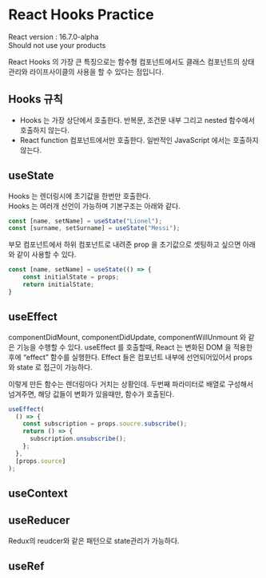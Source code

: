 # React Hooks Practice

React version : 16.7.0-alpha</br>
Should not use your products

React Hooks 의 가장 큰 특징으로는 함수형 컴포넌트에서도 클래스 컴포넌트의 상태 관리와 라이프사이클의 사용을 할 수 있다는 점입니다.

## **Hooks 규칙**

- Hooks 는 가장 상단에서 호출한다. 반복문, 조건문 내부 그리고 nested 함수에서 호출하지 않는다.
- React function 컴포넌트에서만 호출한다. 일반적인 JavaScript 에서는 호출하지 않는다.

## useState

Hooks 는 렌더링시에 초기값을 한번만 호출한다.</br>
Hooks 는 여러개 선언이 가능하며 기본구조는 아래와 같다.

```javascript
const [name, setName] = useState("Lionel");
const [surname, setSurname] = useState("Messi");
```

부모 컴포넌트에서 하위 컴포넌트로 내려준 prop 을 초기값으로 셋팅하고 싶으면 아래와 같이 사용할 수 있다.

```javascript
const [name, setName] = useState(() => {
    const initialState = props;
    return initialState;
}
```

## useEffect

componentDidMount, componentDidUpdate, componentWillUnmount 와 같은 기능을 수행할 수 있다.
useEffect 를 호출할때, React 는 변화된 DOM 을 적용한 후에 “effect” 함수를 실행한다.
Effect 들은 컴포넌트 내부에 선언되어있어서 props 와 state 로 접근이 가능하다.

이렇게 만든 함수는 렌더링마다 거치는 상황인데. 두번째 파라미터로 배열로 구성해서 넘겨주면, 해당 값들이 변화가 있을때만, 함수가 호출된다.

```javascript
useEffect(
  () => {
    const subscription = props.soucre.subscribe();
    return () => {
      subscription.unsubscribe();
    };
  },
  [props.source]
);
```

## useContext

## useReducer

Redux의 reudcer와 같은 패턴으로 state관리가 가능하다.

## useRef
